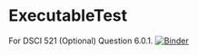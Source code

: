 # ExecutableTest
For DSCI 521 (Optional) Question 6.0.1.
[![Binder](https://mybinder.org/badge.svg)](https://mybinder.org/v2/gh/Pall-v/ExecutableTest.git/master)
